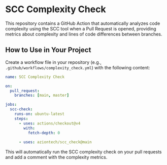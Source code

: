 # SCC Complexity Check

This repository contains a GitHub Action that automatically analyzes code complexity using the SCC tool when a Pull Request is opened, providing metrics about complexity and lines of code differences between branches.

## How to Use in Your Project

Create a workflow file in your repository (e.g., `.github/workflows/complexity_check.yml`) with the following content:

```yaml
name: SCC Complexity Check

on:
  pull_request:
    branches: [main, master]

jobs:
  scc-check:
    runs-on: ubuntu-latest
    steps:
      - uses: actions/checkout@v4
        with:
          fetch-depth: 0
      
      - uses: aziontech/scc_check@main
```

This will automatically run the SCC complexity check on your pull requests and add a comment with the complexity metrics.
